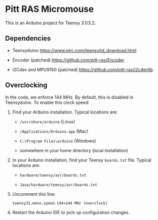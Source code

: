 # Pitt RAS Micromouse

This is an Arduino project for Teensy 3.1/3.2.

## Dependencies

 - Teensyduino <https://www.pjrc.com/teensy/td_download.html>

 - Encoder (patched) <https://github.com/pitt-ras/Encoder>

 - I2Cdev and MPU9150 (patched) <https://github.com/pitt-ras/i2cdevlib>

## Overclocking

In the code, we enforce 144 MHz. By default, this is disabled in
Teensyduino. To enable this clock speed:

 1. Find your Arduino installation. Typical locations are:

     - `/usr/share/arduino` (Linux)

     - `/Applications/Arduino.app` (Mac)

     - `C:\Program Files\arduino` (Windows)

     - somewhere in your home directory (local installation)

 2. In your Arduino installation, find your Teensy `boards.txt` file.
    Typical locations are:

     - `hardware/teensy/avr/boards.txt`

     - `Java/hardware/teensy/avr/boards.txt`

 3. Uncomment this line:

     ```teensy31.menu.speed.144=144 MHz (overclock)```

 4. Restart the Arduino IDE to pick up configuration changes.
